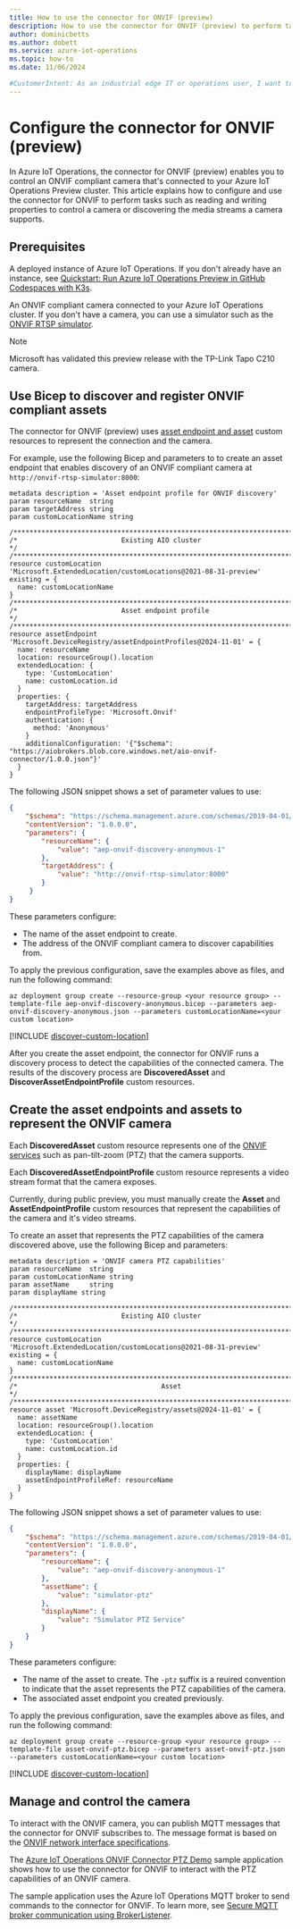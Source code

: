 ```yaml
---
title: How to use the connector for ONVIF (preview)
description: How to use the connector for ONVIF (preview) to perform tasks such as reading and writing settings in a connected ONVIF compliant camera.
author: dominicbetts
ms.author: dobett
ms.service: azure-iot-operations
ms.topic: how-to
ms.date: 11/06/2024

#CustomerIntent: As an industrial edge IT or operations user, I want to configure the connector for ONVIF so that I can read and write camera settings to control an ONVIF compliant camera.
---
```


# Configure the connector for ONVIF (preview)

In Azure IoT Operations, the connector for ONVIF (preview) enables you to control an ONVIF compliant camera that's connected to your Azure IoT Operations Preview cluster. This article explains how to configure and use the connector for ONVIF to perform tasks such as reading and writing properties to control a camera or discovering the media streams a camera supports.

## Prerequisites

A deployed instance of Azure IoT Operations. If you don't already have an instance, see [Quickstart: Run Azure IoT Operations Preview in GitHub Codespaces with K3s](../get-started-end-to-end-sample/quickstart-deploy.md).

An ONVIF compliant camera connected to your Azure IoT Operations cluster. If you don't have a camera, you can use a simulator such as the [ONVIF RTSP simulator](https://arcjumpstart.com/simulate_an_onvif_camera_with_rtsp).

> [!NOTE]
> Microsoft has validated this preview release with the TP-Link Tapo C210 camera.

## Use Bicep to discover and register ONVIF compliant assets

The connector for ONVIF (preview) uses [asset endpoint and asset](concept-assets-asset-endpoints.md) custom resources to represent the connection and the camera.

For example, use the following Bicep and parameters to to create an asset endpoint that enables discovery of an ONVIF compliant camera at `http://onvif-rtsp-simulator:8000`:

```bicep
metadata description = 'Asset endpoint profile for ONVIF discovery'
param resourceName  string
param targetAddress string
param customLocationName string

/*****************************************************************************/
/*                          Existing AIO cluster                             */
/*****************************************************************************/
resource customLocation 'Microsoft.ExtendedLocation/customLocations@2021-08-31-preview' existing = {
  name: customLocationName
}
/*****************************************************************************/
/*                          Asset endpoint profile                           */
/*****************************************************************************/
resource assetEndpoint 'Microsoft.DeviceRegistry/assetEndpointProfiles@2024-11-01' = {
  name: resourceName
  location: resourceGroup().location
  extendedLocation: {
    type: 'CustomLocation'
    name: customLocation.id
  }
  properties: {
    targetAddress: targetAddress
    endpointProfileType: 'Microsoft.Onvif'
    authentication: {
      method: 'Anonymous'
    }
    additionalConfiguration: '{"$schema": "https://aiobrokers.blob.core.windows.net/aio-onvif-connector/1.0.0.json"}'
  }
}
```

The following JSON snippet shows a set of parameter values to use:

```json
{
    "$schema": "https://schema.management.azure.com/schemas/2019-04-01/deploymentParameters.json#",
    "contentVersion": "1.0.0.0",
    "parameters": {
        "resourceName": {
            "value": "aep-onvif-discovery-anonymous-1"
        },
        "targetAddress": {
            "value": "http://onvif-rtsp-simulator:8000"
        }
     }
}
```

These parameters configure:

- The name of the asset endpoint to create.
- The address of the ONVIF compliant camera to discover capabilities from.

To apply the previous configuration, save the examples above as files, and run the following command:

```azurecli
az deployment group create --resource-group <your resource group> --template-file aep-onvif-discovery-anonymous.bicep --parameters aep-onvif-discovery-anonymous.json --parameters customLocationName=<your custom location>
```

[!INCLUDE [discover-custom-location](../includes/discover-custom-location.md)]

After you create the asset endpoint, the connector for ONVIF runs a discovery process to detect the capabilities of the connected camera. The results of the discovery process are **DiscoveredAsset** and **DiscoverAssetEndpointProfile** custom resources.

## Create the asset endpoints and assets to represent the ONVIF camera

Each **DiscoveredAsset** custom resource represents one of the [ONVIF services](https://www.onvif.org/profiles/specifications/) such as pan-tilt-zoom (PTZ) that the camera supports.

Each **DiscoveredAssetEndpointProfile** custom resource represents a video stream format that the camera exposes.

Currently, during public preview, you must manually create the **Asset** and **AssetEndpointProfile** custom resources that represent the capabilities of the camera and it's video streams.

To create an asset that represents the PTZ capabilities of the camera discovered above, use the following Bicep and parameters:

```bicep
metadata description = 'ONVIF camera PTZ capabilities'
param resourceName  string
param customLocationName string
param assetName     string
param displayName string

/*****************************************************************************/
/*                          Existing AIO cluster                             */
/*****************************************************************************/
resource customLocation 'Microsoft.ExtendedLocation/customLocations@2021-08-31-preview' existing = {
  name: customLocationName
}
/*****************************************************************************/
/*                                    Asset                                  */
/*****************************************************************************/
resource asset 'Microsoft.DeviceRegistry/assets@2024-11-01' = {
  name: assetName
  location: resourceGroup().location
  extendedLocation: {
    type: 'CustomLocation'
    name: customLocation.id
  }
  properties: {
    displayName: displayName
    assetEndpointProfileRef: resourceName
  }
}
```

The following JSON snippet shows a set of parameter values to use:

```json
{
    "$schema": "https://schema.management.azure.com/schemas/2019-04-01/deploymentParameters.json#",
    "contentVersion": "1.0.0.0",
    "parameters": {
        "resourceName": {
            "value": "aep-onvif-discovery-anonymous-1"
        },
        "assetName": {
            "value": "simulator-ptz"
        },
        "displayName": {
            "value": "Simulator PTZ Service"
        }
    }
}
```

These parameters configure:

- The name of the asset to create. The `-ptz` suffix is a reuired convention to indicate that the asset represents the PTZ capabilities of the camera.
- The associated asset endpoint you created previously.

To apply the previous configuration, save the examples above as files, and run the following command:

```azurecli
az deployment group create --resource-group <your resource group> --template-file asset-onvif-ptz.bicep --parameters asset-onvif-ptz.json --parameters customLocationName=<your custom location>
```

[!INCLUDE [discover-custom-location](../includes/discover-custom-location.md)]

## Manage and control the camera

To interact with the ONVIF camera, you can publish MQTT messages that the connector for ONVIF subscribes to. The message format is based on the [ONVIF network interface specifications](https://www.onvif.org/profiles/specifications/).

The [Azure IoT Operations ONVIF Connector PTZ Demo](https://github.com/Azure-Samples/explore-iot-operations/tree/main/samples/aio-onvif-connector-ptz-demo) sample application shows how to use the connector for ONVIF to interact with the PTZ capabilities of an ONVIF camera.

The sample application uses the Azure IoT Operations MQTT broker to send commands to the connector for ONVIF. To learn more, see [Secure MQTT broker communication using BrokerListener](../manage-mqtt-broker/howto-configure-brokerlistener.md).


